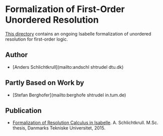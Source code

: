 # Formalization of First-Order Unordered Resolution #

[This directory](https://bitbucket.org/jasmin_blanchette/isafol/src/master/Unordered_Resolution/)
contains an ongoing Isabelle formalization of unordered resolution for
first-order logic.

## Author ##

* [Anders Schlichtkrull](mailto:andschl shtrudel dtu.dk)

## Partly Based on Work by ##

* [Stefan Berghofer](mailto:berghofe shtrudel in.tum.de)

## Publication ##

* [Formalization of Resolution Calculus in Isabelle](http://people.compute.dtu.dk/andschl/Thesis.pdf).
  A. Schlichtkrull.
  M.Sc. thesis, Danmarks Tekniske Universitet, 2015.


